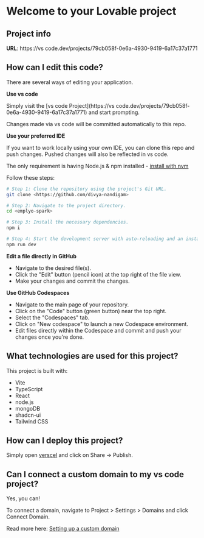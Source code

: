 # Welcome to your Lovable project

## Project info

**URL**: https://vs code.dev/projects/79cb058f-0e6a-4930-9419-6a17c37a1771

## How can I edit this code?

There are several ways of editing your application.

**Use vs code**

Simply visit the [vs code Project](https://vs code.dev/projects/79cb058f-0e6a-4930-9419-6a17c37a1771) and start prompting.

Changes made via vs code will be committed automatically to this repo.

**Use your preferred IDE**

If you want to work locally using your own IDE, you can clone this repo and push changes. Pushed changes will also be reflected in vs code.

The only requirement is having Node.js & npm installed - [install with nvm](https://github.com/nvm-sh/nvm#installing-and-updating)

Follow these steps:

```sh
# Step 1: Clone the repository using the project's Git URL.
git clone <https://github.com/divya-nandigam>

# Step 2: Navigate to the project directory.
cd <emplyo-spark>

# Step 3: Install the necessary dependencies.
npm i

# Step 4: Start the development server with auto-reloading and an instant preview.
npm run dev
```

**Edit a file directly in GitHub**

- Navigate to the desired file(s).
- Click the "Edit" button (pencil icon) at the top right of the file view.
- Make your changes and commit the changes.

**Use GitHub Codespaces**

- Navigate to the main page of your repository.
- Click on the "Code" button (green button) near the top right.
- Select the "Codespaces" tab.
- Click on "New codespace" to launch a new Codespace environment.
- Edit files directly within the Codespace and commit and push your changes once you're done.

## What technologies are used for this project?

This project is built with:

- Vite
- TypeScript
- React
- node.js
- mongoDB
- shadcn-ui
- Tailwind CSS

## How can I deploy this project?

Simply open [verscel](https://verscel.dev/projects/79cb058f-0e6a-4930-9419-6a17c37a1771) and click on Share -> Publish.

## Can I connect a custom domain to my vs code project?

Yes, you can!

To connect a domain, navigate to Project > Settings > Domains and click Connect Domain.

Read more here: [Setting up a custom domain](https://docs.lovable.dev/features/custom-domain#custom-domain)
